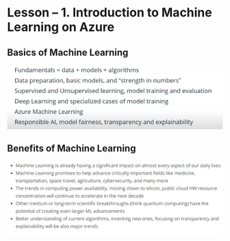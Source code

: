 # Lesson – 1. Introduction to Machine Learning on Azure

## Basics of Machine Learning 
![major topics of ML](images/img1.PNG)

## Benefits of Machine Learning 
![benefits of ML](images/image.png)
